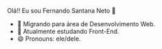 Olá!! Eu sou Fernando Santana Neto 👋



- 🔭 Migrando para área de Desenvolvimento Web.
- 🌱 Atualmente estudando Front-End.
- 😄 Pronouns: ele/dele.

